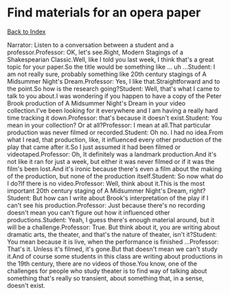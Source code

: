 # Find materials for an opera paper
[Back to Index](https://github.com/windows10010/tpoExtractor/blob/master/README.md)

Narrator: Listen to a conversation between a student and a professor.Professor: OK, let's see.Right, Modern Stagings of a Shakespearian Classic.Well, like I told you last week, I think that's a great topic for your paper.So the title would be something like ... uh ...Student: I am not really sure, probably something like 20th century stagings of A Midsummer Night's Dream.Professor: Yes, I like that.Straightforward and to the point.So how is the research going?Student: Well, that's what I came to talk to you about.I was wondering if you happen to have a copy of the Peter Brook production of A Midsummer Night's Dream in your video collection.I've been looking for it everywhere and I am having a really hard time tracking it down.Professor: that's because it doesn't exist.Student: You mean in your collection? Or at all?Professor: I mean at all.That particular production was never filmed or recorded.Student: Oh no. I had no idea.From what I read, that production, like, it influenced every other production of the play that came after it.So I just assumed it had been filmed or videotaped.Professor: Oh, It definitely was a landmark production.And it's not like it ran for just a week, but either it was never filmed or if it was the film's been lost.And it's ironic because there's even a film about the making of the production, but none of the production itself.Student: So now what do I do?If there is no video.Professor: Well, think about it.This is the most important 20th century staging of A Midsummer Night's Dream, right?Student: But how can I write about Brook's interpretation of the play if I can't see his production.Professor: Just because there's no recording doesn't mean you can't figure out how it influenced other productions.Student: Yeah, I guess there's enough material around, but it will be a challenge.Professor: True. But think about it, you are writing about dramatic arts, the theater, and that's the nature of theater, isn't it?Student: You mean because it is live, when the performance is finished ...Professor: That's it. Unless it's filmed, it's gone.But that doesn't mean we can't study it.And of course some students in this class are writing about productions in the 19th century, there are no videos of those.You know, one of the challenges for people who study theater is to find way of talking about something that's really so transient, about something that, in a sense, doesn't exist.
 